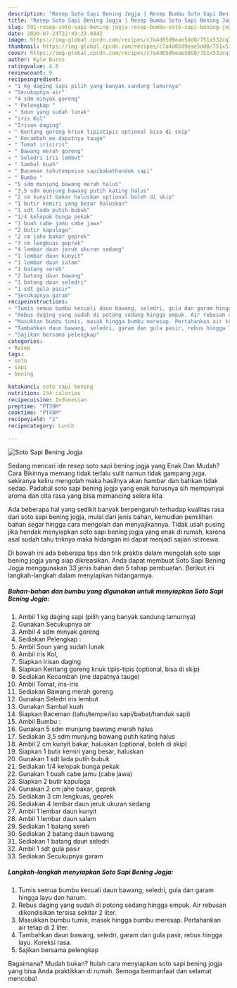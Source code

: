 ```yaml
---
description: "Resep Soto Sapi Bening Jogja | Resep Bumbu Soto Sapi Bening Jogja Yang Bisa Manjain Lidah"
title: "Resep Soto Sapi Bening Jogja | Resep Bumbu Soto Sapi Bening Jogja Yang Bisa Manjain Lidah"
slug: 591-resep-soto-sapi-bening-jogja-resep-bumbu-soto-sapi-bening-jogja-yang-bisa-manjain-lidah
date: 2020-07-24T22:49:23.884Z
image: https://img-global.cpcdn.com/recipes/c7a4d05d9eae5dd0/751x532cq70/soto-sapi-bening-jogja-foto-resep-utama.jpg
thumbnail: https://img-global.cpcdn.com/recipes/c7a4d05d9eae5dd0/751x532cq70/soto-sapi-bening-jogja-foto-resep-utama.jpg
cover: https://img-global.cpcdn.com/recipes/c7a4d05d9eae5dd0/751x532cq70/soto-sapi-bening-jogja-foto-resep-utama.jpg
author: Kyle Burns
ratingvalue: 4.8
reviewcount: 9
recipeingredient:
- "1 kg daging sapi pilih yang banyak sandung lamurnya"
- "Secukupnya air"
- "4 sdm minyak goreng"
- " Pelengkap "
- " Soun yang sudah lunak"
- "iris Kol"
- "Irisan daging"
- " Kentang goreng kriuk tipistipis optional bisa di skip"
- " Kecambah me dapatnya tauge"
- " Tomat irisiris"
- " Bawang merah goreng"
- " Seledri iris lembut"
- " Sambal kuah"
- " Baceman tahutempeiso sapibabathanduk sapi"
- " Bumbu "
- "5 sdm munjung bawang merah halus"
- "3,5 sdm munjung bawang putih kating halus"
- "2 cm kunyit bakar haluskan optional boleh di skip"
- "1 butir kemiri yang besar haluskan"
- "1 sdt lada putih bubuk"
- "1/4 kelopak bunga pekak"
- "1 buah cabe jamu cabe jawa"
- "2 butir kapulaga"
- "2 cm jahe bakar geprek"
- "3 cm lengkuas geprek"
- "4 lembar daun jeruk ukuran sedang"
- "1 lembar daun kunyit"
- "1 lembar daun salam"
- "1 batang sereh"
- "2 batang daun bawang"
- "1 batang daun seledri"
- "1 sdt gula pasir"
- "Secukupnya garam"
recipeinstructions:
- "Tumis semua bumbu kecuali daun bawang, seledri, gula dan garam hingga layu dan harum."
- "Rebus daging yang sudah di potong sedang hingga empuk. Air rebusan dikondisikan tersisa sekitar 2 liter."
- "Masukkan bumbu tumis, masak hingga bumbu meresap. Pertahankan air tetap di 2 liter."
- "Tambahkan daun bawang, seledri, garam dan gula pasir, rebus hingga layu. Koreksi rasa."
- "Sajikan bersama pelengkap"
categories:
- Resep
tags:
- soto
- sapi
- bening

katakunci: soto sapi bening 
nutrition: 234 calories
recipecuisine: Indonesian
preptime: "PT39M"
cooktime: "PT40M"
recipeyield: "2"
recipecategory: Lunch

---
```



![Soto Sapi Bening Jogja](https://img-global.cpcdn.com/recipes/c7a4d05d9eae5dd0/751x532cq70/soto-sapi-bening-jogja-foto-resep-utama.jpg)

Sedang mencari ide resep soto sapi bening jogja yang Enak Dan Mudah? Cara Bikinnya memang tidak terlalu sulit namun tidak gampang juga. sekiranya keliru mengolah maka hasilnya akan hambar dan bahkan tidak sedap. Padahal soto sapi bening jogja yang enak harusnya sih mempunyai aroma dan cita rasa yang bisa memancing selera kita.



Ada beberapa hal yang sedikit banyak berpengaruh terhadap kualitas rasa dari soto sapi bening jogja, mulai dari jenis bahan, kemudian pemilihan bahan segar hingga cara mengolah dan menyajikannya. Tidak usah pusing jika hendak menyiapkan soto sapi bening jogja yang enak di rumah, karena asal sudah tahu triknya maka hidangan ini dapat menjadi sajian istimewa.


Di bawah ini ada beberapa tips dan trik praktis dalam mengolah soto sapi bening jogja yang siap dikreasikan. Anda dapat membuat Soto Sapi Bening Jogja menggunakan 33 jenis bahan dan 5 tahap pembuatan. Berikut ini langkah-langkah dalam menyiapkan hidangannya.

<!--inarticleads1-->

##### Bahan-bahan dan bumbu yang digunakan untuk menyiapkan Soto Sapi Bening Jogja:

1. Ambil 1 kg daging sapi (pilih yang banyak sandung lamurnya)
1. Gunakan Secukupnya air
1. Ambil 4 sdm minyak goreng
1. Sediakan  Pelengkap :
1. Ambil  Soun yang sudah lunak
1. Ambil iris Kol,
1. Siapkan Irisan daging
1. Siapkan  Kentang goreng kriuk tipis-tipis (optional, bisa di skip)
1. Sediakan  Kecambah (me dapatnya tauge)
1. Ambil  Tomat, iris-iris
1. Sediakan  Bawang merah goreng
1. Gunakan  Seledri iris lembut
1. Gunakan  Sambal kuah
1. Siapkan  Baceman (tahu/tempe/iso sapi/babat/handuk sapi)
1. Ambil  Bumbu :
1. Gunakan 5 sdm munjung bawang merah halus
1. Sediakan 3,5 sdm munjung bawang putih kating halus
1. Ambil 2 cm kunyit bakar, haluskan (optional, boleh di skip)
1. Siapkan 1 butir kemiri yang besar, haluskan
1. Gunakan 1 sdt lada putih bubuk
1. Sediakan 1/4 kelopak bunga pekak
1. Gunakan 1 buah cabe jamu (cabe jawa)
1. Siapkan 2 butir kapulaga
1. Gunakan 2 cm jahe bakar, geprek
1. Sediakan 3 cm lengkuas, geprek
1. Sediakan 4 lembar daun jeruk ukuran sedang
1. Ambil 1 lembar daun kunyit
1. Ambil 1 lembar daun salam
1. Sediakan 1 batang sereh
1. Sediakan 2 batang daun bawang
1. Sediakan 1 batang daun seledri
1. Ambil 1 sdt gula pasir
1. Sediakan Secukupnya garam




<!--inarticleads2-->

##### Langkah-langkah menyiapkan Soto Sapi Bening Jogja:

1. Tumis semua bumbu kecuali daun bawang, seledri, gula dan garam hingga layu dan harum.
1. Rebus daging yang sudah di potong sedang hingga empuk. Air rebusan dikondisikan tersisa sekitar 2 liter.
1. Masukkan bumbu tumis, masak hingga bumbu meresap. Pertahankan air tetap di 2 liter.
1. Tambahkan daun bawang, seledri, garam dan gula pasir, rebus hingga layu. Koreksi rasa.
1. Sajikan bersama pelengkap




Bagaimana? Mudah bukan? Itulah cara menyiapkan soto sapi bening jogja yang bisa Anda praktikkan di rumah. Semoga bermanfaat dan selamat mencoba!
